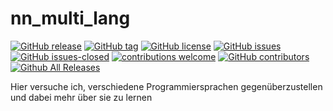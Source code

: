 # nn_multi_lang

<!---
[![start with why](https://img.shields.io/badge/start%20with-why%3F-brightgreen.svg?style=flat)](http://www.ted.com/talks/simon_sinek_how_great_leaders_inspire_action)
--->
[![GitHub release](https://img.shields.io/github/release/elbosso/nn_multi_lang/all.svg?maxAge=1)](https://GitHub.com/elbosso/nn_multi_lang/releases/)
[![GitHub tag](https://img.shields.io/github/tag/elbosso/nn_multi_lang.svg)](https://GitHub.com/elbosso/nn_multi_lang/tags/)
[![GitHub license](https://img.shields.io/github/license/elbosso/nn_multi_lang.svg)](https://github.com/elbosso/nn_multi_lang/blob/master/LICENSE)
[![GitHub issues](https://img.shields.io/github/issues/elbosso/nn_multi_lang.svg)](https://GitHub.com/elbosso/nn_multi_lang/issues/)
[![GitHub issues-closed](https://img.shields.io/github/issues-closed/elbosso/nn_multi_lang.svg)](https://GitHub.com/elbosso/nn_multi_lang/issues?q=is%3Aissue+is%3Aclosed)
[![contributions welcome](https://img.shields.io/badge/contributions-welcome-brightgreen.svg?style=flat)](https://github.com/elbosso/nn_multi_lang/issues)
[![GitHub contributors](https://img.shields.io/github/contributors/elbosso/nn_multi_lang.svg)](https://GitHub.com/elbosso/nn_multi_lang/graphs/contributors/)
[![Github All Releases](https://img.shields.io/github/downloads/elbosso/nn_multi_lang/total.svg)](https://github.com/elbosso/nn_multi_lang)

Hier versuche ich, verschiedene Programmiersprachen gegenüberzustellen und dabei mehr über sie zu lernen
